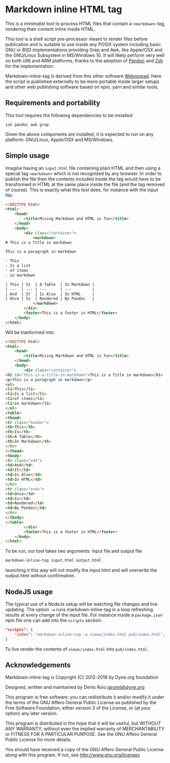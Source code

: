 # Markdown inline HTML tag

This is a minimalist tool to process HTML files that contain a
`<markdown>` tag, rendering their content inline inside HTML.

This tool is a shell script pre-processor meant to render files before
publication and is suitable to use inside any POSIX system including
basic GNU or BSD implementations providing Grep and Awk, like
Apple/OSX and the GNU/Linux Subsystem in MS/Windows 10. It will likely
perform very well on both x86 and ARM platforms, thanks to the
adoption of [Pandoc](http://pandoc.org) and [Zsh](http://pandoc.org)
for the implementation.

Markdown-inline-tag is derived from this other software
[Webnomad](https://github.com/dyne/webnomad). Here the script is
published externally to be more portable inside larger setups and
other web publishing software based on npm, yarn and similar tools.

## Requirements and portability

This tool requires the following dependencies to be installed:

```
zsh pandoc awk grep
```

Given the above components are installed, it is expected to run on any
platform: GNU/Linux, Apple/OSX and MS/Windows.

## Simple usage

Imagine having an `input.html` file containing plain HTML and then
using a special tag `<markdown>` which is not recognized by any
browser. In order to publish the file then the contents included
inside the tag would have to be transformed in HTML at the same place
inside the file (and the tag removed of course). This is exactly what
this tool does, for instance with the input file:

```html
<!DOCTYPE html>
<html>
	<head>
		<title>Mixing Markdown and HTML is fun</title>
	</head>
	<body>
		<div class="container">
			<markdown>
# This is a Title in markdown

This is a paragraph in markdown

- This
- Is a list
- of items
- in markdown

| This | Is  | A Table  | In Markdown |
| ---  | --- | ---      | ---         |
| And  | It  | Is Also  | In HTML     |
| Once | Is  | Rendered | By Pandoc   |
			</markdown>
		</div>
		<footer>This is a footer in HTML</footer>
	</body>
</html>
```

Will be tranformed into:

```html
<!DOCTYPE html>
<html>
	<head>
		<title>Mixing Markdown and HTML is fun</title>
	</head>
	<body>
		<div class="container">
<h1 id="this-is-a-title-in-markdown">This is a Title in markdown</h1>
<p>This is a paragraph in markdown</p>
<ul>
<li>This</li>
<li>Is a list</li>
<li>of items</li>
<li>in markdown</li>
</ul>
<table>
<thead>
<tr class="header">
<th>This</th>
<th>Is</th>
<th>A Table</th>
<th>In Markdown</th>
</tr>
</thead>
<tbody>
<tr class="odd">
<td>And</td>
<td>It</td>
<td>Is Also</td>
<td>In HTML</td>
</tr>
<tr class="even">
<td>Once</td>
<td>Is</td>
<td>Rendered</td>
<td>By Pandoc</td>
</tr>
</tbody>
</table>
		</div>
		<footer>This is a footer in HTML</footer>
	</body>
</html>
```

To be run, our tool takes two arguments: input file and output file

```sh
markdown-inline-tag input.html output.html
```

launching it this way will not modify the input.html and will
overwrite the output.html without confirmation.

## NodeJS usage

The typical use of a NodeJs setup will be watching file changes and
live updating. The option `-w` runs markdown-inline-tag in a loop
refreshing results at every change of the input file. For instance
inside a `package.json` npm file one can add into the `scripts`
section:

```json
"scripts": {
	"index": "markdown-inline-tag -w views/index.html pub/index.html",
}
```
To live render the contents of `views/index.html` into
`pub/index.html`.

## Acknowledgements

Markdown-inline-tag is Copyright (C) 2012-2018 by Dyne.org foundation

Designed, written and maintained by Denis Roio <jaromil@dyne.org>

This program is free software: you can redistribute it and/or modify
it under the terms of the GNU Affero General Public License as
published by the Free Software Foundation, either version 3 of the
License, or (at your option) any later version.

This program is distributed in the hope that it will be useful, but
WITHOUT ANY WARRANTY; without even the implied warranty of
MERCHANTABILITY or FITNESS FOR A PARTICULAR PURPOSE.  See the GNU
Affero General Public License for more details.

You should have received a copy of the GNU Affero General Public
License along with this program. If not, see
http://www.gnu.org/licenses

